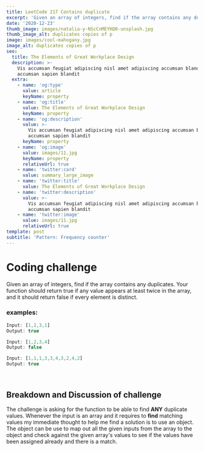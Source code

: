 ```yaml
---
title: LeetCode 217 Contains duplicate
excerpt: 'Given an array of integers, find if the array contains any duplicates.'
date: '2020-12-23'
thumb_image: images/natalia-y-NScCnMEYHQ0-unsplash.jpg
thumb_image_alt: duplicates copies of p
image: images/cool-mahogany.jpg
image_alt: duplicates copies of p
seo:
  title: The Elements of Great Workplace Design
  description: >-
    Vis accumsan feugiat adipiscing nisl amet adipiscing accumsan blandit
    accumsan sapien blandit
  extra:
    - name: 'og:type'
      value: article
      keyName: property
    - name: 'og:title'
      value: The Elements of Great Workplace Design
      keyName: property
    - name: 'og:description'
      value: >-
        Vis accumsan feugiat adipiscing nisl amet adipiscing accumsan blandit
        accumsan sapien blandit
      keyName: property
    - name: 'og:image'
      value: images/11.jpg
      keyName: property
      relativeUrl: true
    - name: 'twitter:card'
      value: summary_large_image
    - name: 'twitter:title'
      value: The Elements of Great Workplace Design
    - name: 'twitter:description'
      value: >-
        Vis accumsan feugiat adipiscing nisl amet adipiscing accumsan blandit
        accumsan sapien blandit
    - name: 'twitter:image'
      value: images/11.jpg
      relativeUrl: true
template: post
subtitle: 'Pattern: Frequency counter'
---
```

# Coding challenge

Given an array of integers, find if the array contains any duplicates.
Your function should return true if any value appears at least twice in the array, and it should return false if every element is distinct.

### examples:

```javascript
Input: [1,2,3,1]
Output: true

Input: [1,2,3,4]
Output: false

Input: [1,1,1,3,3,4,3,2,4,2]
Output: true
```

<br>

## Breakdown and Discussion of challenge

The challenge is asking for the function to be able to find **ANY** duplicate values. Whenever the input is an array and it requires to **find** matching values my immediate thought to help me find a solution is to use an object. The object can be use to map out all the given inputs from the array to the object and check against the given array's values to see if the values have been assigned already and there is a match.

